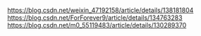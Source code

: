 https://blog.csdn.net/weixin_47192158/article/details/138181804
https://blog.csdn.net/ForForever9/article/details/134763283
https://blog.csdn.net/m0_55119483/article/details/130289370